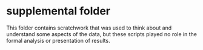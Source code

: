 # supplemental folder

This folder contains scratchwork that was used to think about and understand some aspects of the data, but these scripts played no role in the formal analysis or presentation of results.
